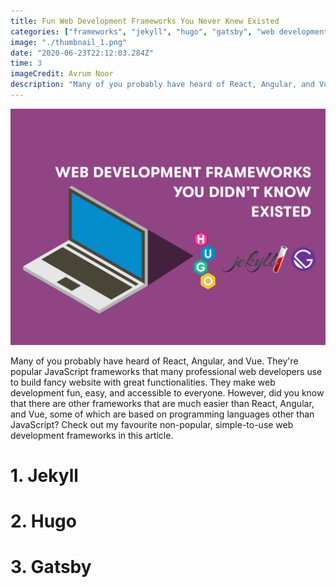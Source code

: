 ```yaml
---
title: Fun Web Development Frameworks You Never Knew Existed
categories: ["frameworks", "jekyll", "hugo", "gatsby", "web development"]
image: "./thumbnail_1.png"
date: "2020-06-23T22:12:03.284Z"
time: 3
imageCredit: Avrum Noor
description: "Many of you probably have heard of React, Angular, and Vue. They're popular JavaScript frameworks that many professional web developers use to build fancy website with great functionalities. They make web development fun, easy, and accessible to everyone. However, did you know that there are other frameworks that are much easier than React, Angular, and Vue, some of which are based on programming languages other than JavaScript? Check out my favourite non-popular, simple-to-use web development frameworks in this article."
---
```


![Thumbnail](./thumbnail_1.png)

Many of you probably have heard of React, Angular, and Vue. They're popular JavaScript frameworks that many professional web developers use to build fancy website with great functionalities. They make web development fun, easy, and accessible to everyone. However, did you know that there are other frameworks that are much easier than React, Angular, and Vue, some of which are based on programming languages other than JavaScript? Check out my favourite non-popular, simple-to-use web development frameworks in this article.

# 1. Jekyll

# 2. Hugo

# 3. Gatsby
